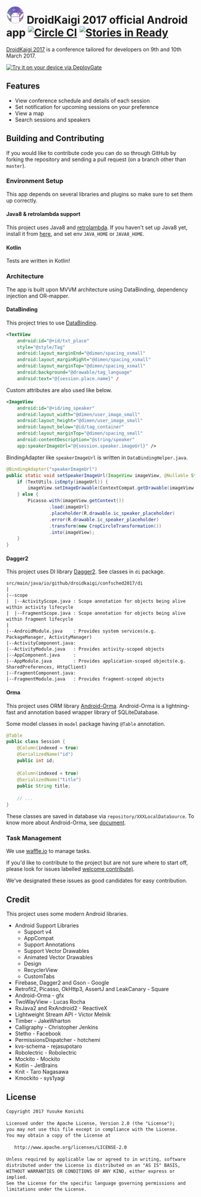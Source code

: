 # ![](app/src/main/res/mipmap-mdpi/ic_launcher.png) DroidKaigi 2017 official Android app [![Circle CI](https://circleci.com/gh/DroidKaigi/conference-app-2017/tree/master.svg?style=svg)](https://circleci.com/gh/DroidKaigi/conference-app-2017/tree/master) [![Stories in Ready](https://badge.waffle.io/DroidKaigi/conference-app-2017.svg?label=ready&title=Ready)](http://waffle.io/DroidKaigi/conference-app-2017)

[DroidKaigi 2017](https://droidkaigi.github.io/2017/en/) is a conference tailored for developers on 9th and 10th March 2017.

[<img src="https://dply.me/rlr6yr/button/large" alt="Try it on your device via DeployGate">](https://dply.me/564onq#install)

## Features

- View conference schedule and details of each session
- Set notification for upcoming sessions on your preference
- View a map
- Search sessions and speakers

## Building and Contributing

If you would like to contribute code you can do so through GitHub by forking the repository and sending a pull request (on a branch other than `master`).

### Environment Setup

This app depends on several libraries and plugins so make sure to set them up correctly.

#### Java8 & retrolambda support

This project uses Java8 and [retrolambda](https://github.com/orfjackal/retrolambda). If you haven't set up Java8 yet, install it from [here](http://www.oracle.com/technetwork/java/javase/downloads/jdk8-downloads-2133151.html), and set env `JAVA_HOME` or `JAVA8_HOME`.

#### Kotlin

Tests are written in Kotlin!

### Architecture

The app is built upon MVVM architecture using DataBinding, dependency injection and OR-mapper.

#### DataBinding

This project tries to use [DataBinding](http://developer.android.com/intl/ja/tools/data-binding/guide.html).

```xml
<TextView
    android:id="@+id/txt_place"
    style="@style/Tag"
    android:layout_marginEnd="@dimen/spacing_xsmall"
    android:layout_marginRight="@dimen/spacing_xsmall"
    android:layout_marginTop="@dimen/spacing_xsmall"
    android:background="@drawable/tag_language"
    android:text="@{session.place.name}" /
```

Custom attributes are also used like below.

```xml
<ImageView
    android:id="@+id/img_speaker"
    android:layout_width="@dimen/user_image_small"
    android:layout_height="@dimen/user_image_small"
    android:layout_below="@id/tag_container"
    android:layout_marginTop="@dimen/spacing_small"
    android:contentDescription="@string/speaker"
    app:speakerImageUrl="@{session.speaker.imageUrl}" />
```

BindingAdapter like `speakerImageUrl` is written in `DataBindingHelper.java`.

```java
@BindingAdapter("speakerImageUrl")
public static void setSpeakerImageUrl(ImageView imageView, @Nullable String imageUrl) {
    if (TextUtils.isEmpty(imageUrl)) {
        imageView.setImageDrawable(ContextCompat.getDrawable(imageView.getContext(), R.drawable.ic_speaker_placeholder));
    } else {
        Picasso.with(imageView.getContext())
                .load(imageUrl)
                .placeholder(R.drawable.ic_speaker_placeholder)
                .error(R.drawable.ic_speaker_placeholder)
                .transform(new CropCircleTransformation())
                .into(imageView);
    }
}
```

#### Dagger2

This project uses DI library [Dagger2](http://google.github.io/dagger/).
See classes in `di` package.

```
src/main/java/io/github/droidkaigi/confsched2017/di
|
|--scope
|  |--ActivityScope.java : Scope annotation for objects being alive within activity lifecycle
|  |--FragmentScope.java : Scope annotation for objects being alive within fragment lifecycle
|
|--AndroidModule.java    : Provides system services(e.g. PackageManager, ActivityManager)
|--ActivityComponent.java:
|--ActivityModule.java   : Provides activity-scoped objects
|--AppComponent.java     :
|--AppModule.java        : Provides application-scoped objects(e.g. SharedPreferences, HttpClient)
|--FragmentComponent.java:
|--FragmentModule.java   : Provides fragment-scoped objects
```

#### Orma

This project uses ORM library [Android-Orma](http://gfx.github.io/Android-Orma/).
Android-Orma is a lightning-fast and annotation based wrapper library of SQLiteDatabase.

Some model classes in `model` package having `@Table` annotation.

```java
@Table
public class Session {
    @Column(indexed = true)
    @SerializedName("id")
    public int id;

    @Column(indexed = true)
    @SerializedName("title")
    public String title;

    // ...
}
```

These classes are saved in database via `repository/XXXLocalDataSource`.
To know more about Android-Orma, see [document](http://gfx.github.io/Android-Orma/).

### Task Management

We use [waffle.io](https://waffle.io/DroidKaigi/conference-app-2017) to manage tasks.

If you'd like to contribute to the project but are not sure where to start off, please look for issues labelled [welcome contribute)](https://github.com/DroidKaigi/conference-app-2017/labels/welcome%20contribute).

We've designated these issues as good candidates for easy contribution.

## Credit

This project uses some modern Android libraries.

- Android Support Libraries
  - Support v4
  - AppCompat
  - Support Annotations
  - Support Vector Drawables
  - Animated Vector Drawables
  - Design
  - RecyclerView
  - CustomTabs
- Firebase, Dagger2 and Gson - Google
- Retrofit2, Picasso, OkHttp3, AssertJ and LeakCanary - Square
- Android-Orma - gfx
- TwoWayView - Lucas Rocha
- RxJava2 and RxAndroid2 - ReactiveX
- Lightweight Stream API - Victor Melnik
- Timber - JakeWharton
- Calligraphy - Christopher Jenkins
- Stetho - Facebook
- PermissionsDispatcher - hotchemi
- kvs-schema - rejasupotaro
- Robolectric - Robolectric
- Mockito - Mockito
- Kotlin - JetBrains
- Knit - Taro Nagasawa
- Kmockito - sys1yagi

## License

```
Copyright 2017 Yusuke Konishi

Licensed under the Apache License, Version 2.0 (the "License");
you may not use this file except in compliance with the License.
You may obtain a copy of the License at

   http://www.apache.org/licenses/LICENSE-2.0

Unless required by applicable law or agreed to in writing, software
distributed under the License is distributed on an "AS IS" BASIS,
WITHOUT WARRANTIES OR CONDITIONS OF ANY KIND, either express or implied.
See the License for the specific language governing permissions and
limitations under the License.
```
